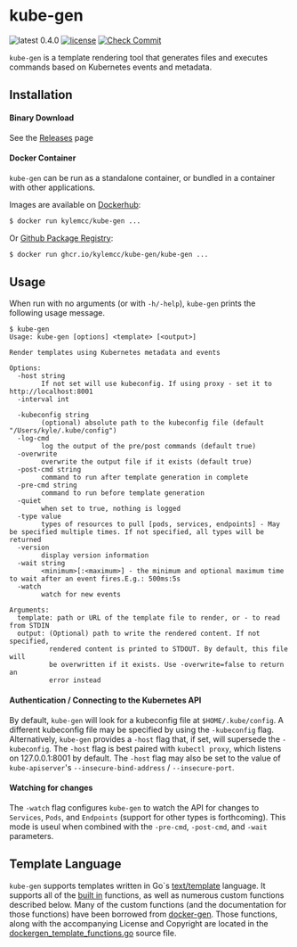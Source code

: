 # kube-gen

![latest 0.4.0](https://img.shields.io/badge/latest-0.4.0-green.svg?style=flat)
[![license](http://img.shields.io/badge/license-BSD-red.svg?style=flat)](https://raw.githubusercontent.com/kylemcc/kube-gen/master/LICENSE)
[![Check Commit](https://github.com/kylemcc/kube-gen/actions/workflows/check.yml/badge.svg)](https://github.com/kylemcc/kube-gen/actions/workflows/check.yml)


`kube-gen` is a template rendering tool that generates files and executes commands based on Kubernetes events and metadata.

## Installation

#### Binary Download

See the [Releases](https://github.com/kylemcc/kube-gen/releases) page

#### Docker Container

`kube-gen` can be run as a standalone container, or bundled in a container with other applications.

Images are available on [Dockerhub](https://hub.docker.com/r/kylemcc/kube-gen):

```sh
$ docker run kylemcc/kube-gen ...
```

Or [Github Package Registry](https://github.com/kylemcc/kube-gen/pkgs/container/kube-gen%2Fkube-gen):

```sh
$ docker run ghcr.io/kylemcc/kube-gen/kube-gen ...
```


## Usage

When run with no arguments (or with `-h/-help`), `kube-gen` prints the following usage message.

```shell
$ kube-gen
Usage: kube-gen [options] <template> [<output>]

Render templates using Kubernetes metadata and events

Options:
  -host string
        If not set will use kubeconfig. If using proxy - set it to http://localhost:8001
  -interval int

  -kubeconfig string
        (optional) absolute path to the kubeconfig file (default "/Users/kyle/.kube/config")
  -log-cmd
        log the output of the pre/post commands (default true)
  -overwrite
        overwrite the output file if it exists (default true)
  -post-cmd string
        command to run after template generation in complete
  -pre-cmd string
        command to run before template generation
  -quiet
        when set to true, nothing is logged
  -type value
        types of resources to pull [pods, services, endpoints] - May be specified multiple times. If not specified, all types will be returned
  -version
        display version information
  -wait string
        <minimum>[:<maximum>] - the minimum and optional maximum time to wait after an event fires.E.g.: 500ms:5s
  -watch
        watch for new events

Arguments:
  template: path or URL of the template file to render, or - to read from STDIN
  output: (Optional) path to write the rendered content. If not specified,
          rendered content is printed to STDOUT. By default, this file will
          be overwritten if it exists. Use -overwrite=false to return an
          error instead
```

#### Authentication / Connecting to the Kubernetes API
By default, `kube-gen` will look for a kubeconfig file at `$HOME/.kube/config`. A different kubeconfig file may be specified by using the `-kubeconfig` flag. Alternatively, `kube-gen` provides a `-host` flag that, if set, will supersede the `-kubeconfig`. The `-host` flag is best paired with `kubectl proxy`, which listens on 127.0.0.1:8001 by default. The `-host` flag may also be set to the value of `kube-apiserver`'s `--insecure-bind-address` / `--insecure-port`.

#### Watching for changes

The `-watch` flag configures `kube-gen` to watch the API for changes to `Services`, `Pods`, and `Endpoints` (support for other types is forthcoming). This mode is useul when combined with the `-pre-cmd`, `-post-cmd`, and `-wait` parameters.

## Template Language

`kube-gen` supports templates written in Go`s [text/template](https://golang.org/pkg/text/template/) language. It supports all of the [built in](https://golang.org/pkg/text/template/#hdr-Functions) functions, as well as numerous custom functions described below. Many of the custom functions (and the documentation for those functions) have been borrowed from [docker-gen](https://github.com/jwilder/docker-gen). Those functions, along with the accompanying License and Copyright are located in the [dockergen_template_functions.go](https://github.com/kylemcc/kube-gen/blob/master/dockergen_template_functions.go) source file.
